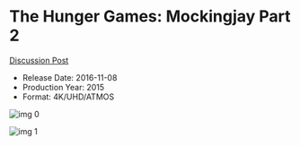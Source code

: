 # The Hunger Games: Mockingjay Part 2

[Discussion Post](https://www.avsforum.com/threads/bass-eq-for-filtered-movies.2995212/post-57615508)

* Release Date: 2016-11-08
* Production Year: 2015
* Format: 4K/UHD/ATMOS

![img 0](https://i.imgur.com/HGs94T8.jpg)

![img 1](https://i.imgur.com/TTrKeO6.jpg)

